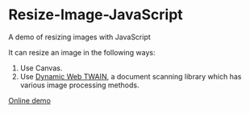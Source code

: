 # Resize-Image-JavaScript

A demo of resizing images with JavaScript

It can resize an image in the following ways:

1. Use Canvas.
2. Use [Dynamic Web TWAIN](https://www.dynamsoft.com/web-twain/overview), a document scanning library which has various image processing methods.

[Online demo](https://tony-xlh.github.io/Resize-Image-JavaScript/)